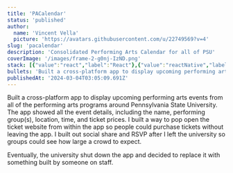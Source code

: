 ```yaml
---
title: 'PACalendar'
status: 'published'
author:
  name: 'Vincent Vella'
  picture: 'https://avatars.githubusercontent.com/u/22749569?v=4'
slug: 'pacalendar'
description: 'Consolidated Performing Arts Calendar for all of PSU'
coverImage: '/images/frame-2-g0nj-IzND.png'
stack: [{"value":"react","label":"React"},{"value":"reactNative","label":"React Native"},{"label":"Firebase","value":"firebase"},{"value":"nodeJs","label":"NodeJS"},{"label":"Python","value":"python"},{"label":"Web Scraper","value":"webScraper"},{"label":"NLP","value":"nlp"}]
bullets: 'Built a cross-platform app to display upcoming performing arts events\n\nScraped all event data from each group’s website for onboarding'
publishedAt: '2024-03-04T03:05:09.691Z'
---
```


Built a cross-platform app to display upcoming performing arts events from all of the performing arts programs around Pennsylvania State University. The app showed all the event details, including the name, performing group(s), location, time, and ticket prices. I built a way to pop open the ticket website from within the app so people could purchase tickets without leaving the app. I built out social share and RSVP after I left the university so groups could see how large a crowd to expect.

Eventually, the university shut down the app and decided to replace it with something built by someone on staff.